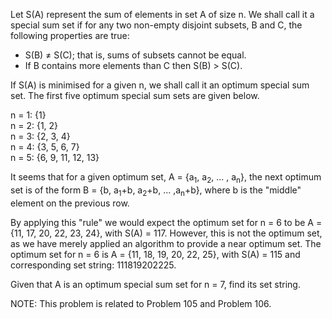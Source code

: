 Let S(A) represent the sum of elements in set A of size n. We shall call it a special sum set if for any two non-empty disjoint subsets, B and C, the following properties are true:

* S(B) ≠ S(C); that is, sums of subsets cannot be equal.
* If B contains more elements than C then S(B) > S(C).

If S(A) is minimised for a given n, we shall call it an optimum special sum set. The first five optimum special sum sets are given below.

n = 1: {1}<br />
n = 2: {1, 2}<br />
n = 3: {2, 3, 4}<br />
n = 4: {3, 5, 6, 7}<br />
n = 5: {6, 9, 11, 12, 13}

It seems that for a given optimum set, A = {a<sub>1</sub>, a<sub>2</sub>, ... , a<sub>n</sub>}, the next optimum set is of the form B = {b, a<sub>1</sub>+b, a<sub>2</sub>+b, ... ,a<sub>n</sub>+b}, where b is the "middle" element on the previous row.

By applying this "rule" we would expect the optimum set for n = 6 to be A = {11, 17, 20, 22, 23, 24}, with S(A) = 117. However, this is not the optimum set, as we have merely applied an algorithm to provide a near optimum set. The optimum set for n = 6 is A = {11, 18, 19, 20, 22, 25}, with S(A) = 115 and corresponding set string: 111819202225.

Given that A is an optimum special sum set for n = 7, find its set string.

NOTE: This problem is related to Problem 105 and Problem 106.
